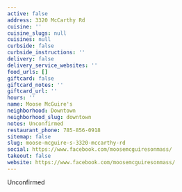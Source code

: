 ```yaml
---
active: false
address: 3320 McCarthy Rd
cuisine: ''
cuisine_slugs: null
cuisines: null
curbside: false
curbside_instructions: ''
delivery: false
delivery_service_websites: ''
food_urls: []
giftcard: false
giftcard_notes: ''
giftcard_url: ''
hours: ''
name: Moose McGuire's
neighborhood: Downtown
neighborhood_slug: downtown
notes: Unconfirmed
restaurant_phone: 785-856-0918
sitemap: false
slug: moose-mcguire-s-3320-mccarthy-rd
social: https://www.facebook.com/moosemcguiresonmass/
takeout: false
website: https://www.facebook.com/moosemcguiresonmass/
---
```


Unconfirmed